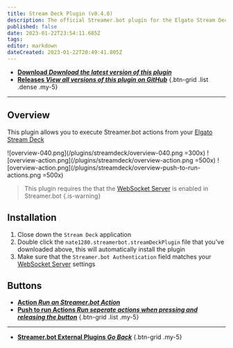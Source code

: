 ```yaml
---
title: Stream Deck Plugin (v0.4.0)
description: The official Streamer.bot plugin for the Elgato Stream Deck
published: false
date: 2023-01-22T23:54:11.685Z
tags: 
editor: markdown
dateCreated: 2023-01-22T20:49:41.805Z
---
```


- [<i class="mdi mdi-download"></i> **Download *<i class="mdi mdi-github"></i> Download the latest version of this plugin***](https://github.com/nate1280/streamdeck-Streamer.bot/releases/latest/download/nate1280.streamerbot.streamDeckPlugin)
- [<i class="mdi mdi-chevron-right"></i> **Releases *<i class="mdi mdi-github"></i> View all versions of this plugin on GitHub***](https://github.com/nate1280/streamdeck-Streamer.bot/releases)
{.btn-grid .list .dense .my-5}

---

## Overview
This plugin allows you to execute Streamer.bot actions from your [Elgato Stream Deck](https://www.elgato.com/en/stream-deck)

![overview-040.png](/plugins/streamdeck/overview-040.png =300x)
![overview-action.png](/plugins/streamdeck/overview-action.png =500x)
![overview-action.png](/plugins/streamdeck/overview-push-to-run-actions.png =500x)

> This plugin requires the that the [WebSocket Server](/Servers-Clients/WebSocket-Server) is enabled in Streamer.bot
{.is-warning}

## Installation
1. Close down the `Stream Deck` application
1. Double click the `nate1280.streamerbot.streamDeckPlugin` file that you've downloaded above, this will automatically install the plugin
3. Make sure that the `Streamer.bot Authentication` field matches your [WebSocket Server](/en/Servers-Clients/WebSocket-Server) settings

## Buttons
- [<i class="mdi mdi-lightning-bolt"></i>**Action *Run an Streamer.bot Action***](Stream-Deck/Action)
- [<i class="mdi mdi-lightning-bolt"></i>**Push to run Actions *Run seperate actions when pressing and releasing the button***](Stream-Deck/Push-to-run-Actions)
{.btn-grid .list .my-5}

---

- [<i class="mdi mdi-chevron-left"></i>**Streamer.bot External Plugins *Go Back***](/Plugins)
{.btn-grid .my-5}